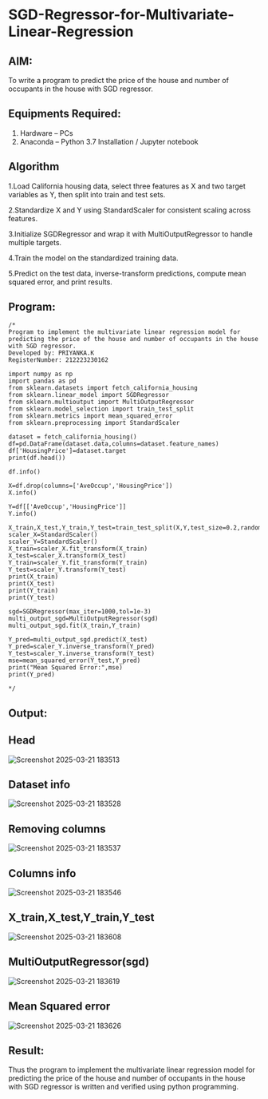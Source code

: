 # SGD-Regressor-for-Multivariate-Linear-Regression

## AIM:
To write a program to predict the price of the house and number of occupants in the house with SGD regressor.

## Equipments Required:
1. Hardware – PCs
2. Anaconda – Python 3.7 Installation / Jupyter notebook

## Algorithm
1.Load California housing data, select three features as X and two target variables as Y, then split into train and test sets.

2.Standardize X and Y using StandardScaler for consistent scaling across features.

3.Initialize SGDRegressor and wrap it with MultiOutputRegressor to handle multiple targets.

4.Train the model on the standardized training data.

5.Predict on the test data, inverse-transform predictions, compute mean squared error, and print results.

## Program:
```
/*
Program to implement the multivariate linear regression model for predicting the price of the house and number of occupants in the house with SGD regressor.
Developed by: PRIYANKA.K
RegisterNumber: 212223230162

import numpy as np
import pandas as pd
from sklearn.datasets import fetch_california_housing
from sklearn.linear_model import SGDRegressor
from sklearn.multioutput import MultiOutputRegressor
from sklearn.model_selection import train_test_split
from sklearn.metrics import mean_squared_error
from sklearn.preprocessing import StandardScaler

dataset = fetch_california_housing()
df=pd.DataFrame(dataset.data,columns=dataset.feature_names)
df['HousingPrice']=dataset.target
print(df.head())

df.info()

X=df.drop(columns=['AveOccup','HousingPrice'])
X.info()

Y=df[['AveOccup','HousingPrice']]
Y.info()

X_train,X_test,Y_train,Y_test=train_test_split(X,Y,test_size=0.2,random_state=42)
scaler_X=StandardScaler()
scaler_Y=StandardScaler()
X_train=scaler_X.fit_transform(X_train)
X_test=scaler_X.transform(X_test)
Y_train=scaler_Y.fit_transform(Y_train)
Y_test=scaler_Y.transform(Y_test)
print(X_train)
print(X_test)
print(Y_train)
print(Y_test)

sgd=SGDRegressor(max_iter=1000,tol=1e-3)
multi_output_sgd=MultiOutputRegressor(sgd)
multi_output_sgd.fit(X_train,Y_train)

Y_pred=multi_output_sgd.predict(X_test)
Y_pred=scaler_Y.inverse_transform(Y_pred)
Y_test=scaler_Y.inverse_transform(Y_test)
mse=mean_squared_error(Y_test,Y_pred)
print("Mean Squared Error:",mse)
print(Y_pred)

*/
```

## Output:
## Head
![Screenshot 2025-03-21 183513](https://github.com/user-attachments/assets/ad9cac19-0c53-4d5c-a1be-5bfde6cf95c6)
## Dataset info
![Screenshot 2025-03-21 183528](https://github.com/user-attachments/assets/910dd336-e517-4537-b5d3-48db7514fd8f)
## Removing columns
![Screenshot 2025-03-21 183537](https://github.com/user-attachments/assets/fe28a0cd-3b96-4c0e-a1f9-2b2e5d8dbbea)
## Columns info
![Screenshot 2025-03-21 183546](https://github.com/user-attachments/assets/f7b5fb9d-3b9e-4374-b9f2-322e9c3626fd)

## X_train,X_test,Y_train,Y_test
![Screenshot 2025-03-21 183608](https://github.com/user-attachments/assets/e8c84223-7a5a-41dd-a4b0-93abed0d62ed)
## MultiOutputRegressor(sgd)
![Screenshot 2025-03-21 183619](https://github.com/user-attachments/assets/ddf85a93-fba6-4f46-8c0a-09a86421e1a7)
## Mean Squared error
![Screenshot 2025-03-21 183626](https://github.com/user-attachments/assets/06fe8bd0-7130-45d1-8788-cae333292a09)

## Result:
Thus the program to implement the multivariate linear regression model for predicting the price of the house and number of occupants in the house with SGD regressor is written and verified using python programming.
